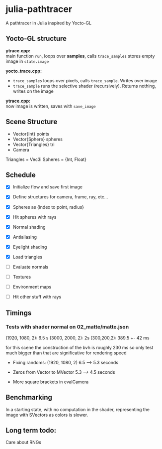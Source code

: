 # julia-pathtracer
A pathtracer in Julia inspired by Yocto-GL


## Yocto-GL structure
**ytrace.cpp:**  
main function `run`, loops over **samples**, calls `trace_samples`
stores empty image in `state.image`

**yocto_trace.cpp:**
- `trace_samples` loops over pixels, calls `trace_sample`. Writes over image
- `trace_sample` runs the selective shader (recursively). Returns nothing, 
    writes on the image

**ytrace.cpp:**   
now image is written, saves with `save_image`


## Scene Structure
- Vector{Int} points
- Vector{Sphere} spheres
- Vector{Triangles} tri
- Camera


Triangles = Vec3i
Spheres = {Int, Float}

## Schedule
- [x] Initialize flow and save first image 
- [x] Define structures for camera, frame, ray, etc...
- [x] Spheres as {index to point, radius}
- [x] Hit spheres with rays
- [x] Normal shading 
- [x] Antialiasing
- [x] Eyelight shading
- [x] Load triangles
- [ ] Evaluate normals
- [ ] Textures
- [ ] Environment maps
- [ ] Hit other stuff with rays


## Timings 


### Tests with shader normal on 02_matte/matte.json

(1920, 1080, 2): 6.5 s
(3000, 2000, 2): 2s
(300,200,2): 389.5 +- 42 ms

for this scene the construction of the bvh is roughly 230 ms
so only test much bigger than that are significative for rendering speed

- Fixing randoms: (1920, 1080, 2) 6.5 -->  5.3 seconds

- Zeros from Vector to MVector 5.3 --> 4.5 seconds

- More square brackets in evalCamera

## Benchmarking
In a starting state, with no computation in the shader, representing the image
with SVectors as colors is slower.


## Long term todo:

Care about RNGs